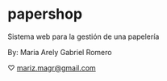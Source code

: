 # papershop
Sistema web para la gestión de una papelería

 By: Maria Arely Gabriel Romero 
 
 ♡ mariz.magr@gmail.com
